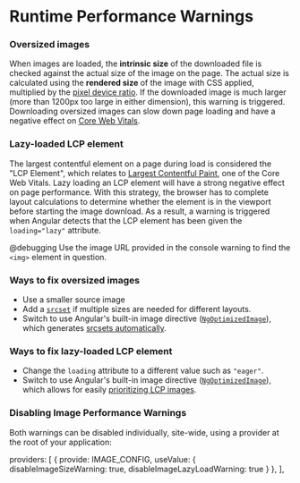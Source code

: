 # Runtime Performance Warnings

### Oversized images
When images are loaded, the **intrinsic size** of the downloaded file is checked against the actual size of the image on the page. The actual size is calculated using the **rendered size** of the image with CSS applied, multiplied by the [pixel device ratio](https://web.dev/codelab-density-descriptors/#pixel-density). If the downloaded image is much larger (more than 1200px too large in either dimension), this warning is triggered. Downloading oversized images can slow down page loading and have a negative effect on [Core Web Vitals](https://web.dev/vitals/).

### Lazy-loaded LCP element
The largest contentful element on a page during load is considered the "LCP Element", which relates to [Largest Contentful Paint](https://web.dev/lcp/), one of the Core Web Vitals. Lazy loading an LCP element will have a strong negative effect on page performance. With this strategy, the browser has to complete layout calculations to determine whether the element is in the viewport before starting the image download. As a result, a warning is triggered when Angular detects that the LCP element has been given the `loading="lazy"` attribute.

@debugging
Use the image URL provided in the console warning to find the `<img>` element in question. 
### Ways to fix oversized images
* Use a smaller source image
* Add a [`srcset`](https://web.dev/learn/design/responsive-images/#responsive-images-with-srcset) if multiple sizes are needed for different layouts. 
* Switch to use Angular's built-in image directive ([`NgOptimizedImage`](https://angular.io/api/common/NgOptimizedImage)), which generates [srcsets automatically](https://angular.io/guide/image-directive#request-images-at-the-correct-size-with-automatic-srcset).
### Ways to fix lazy-loaded LCP element
 
* Change the `loading` attribute to a different value such as `"eager"`.
* Switch to use Angular's built-in image directive ([`NgOptimizedImage`](https://angular.io/api/common/NgOptimizedImage)), which allows for easily [prioritizing LCP images](https://angular.io/guide/image-directive#step-4-mark-images-as-priority).

### Disabling Image Performance Warnings
Both warnings can be disabled individually, site-wide, using a provider at the root of your application:

<code-example format="typescript" language="typescript">
providers: [
  {
    provide: IMAGE_CONFIG,
    useValue: {
      disableImageSizeWarning: true, 
      disableImageLazyLoadWarning: true
    }
  },
],
</code-example>

